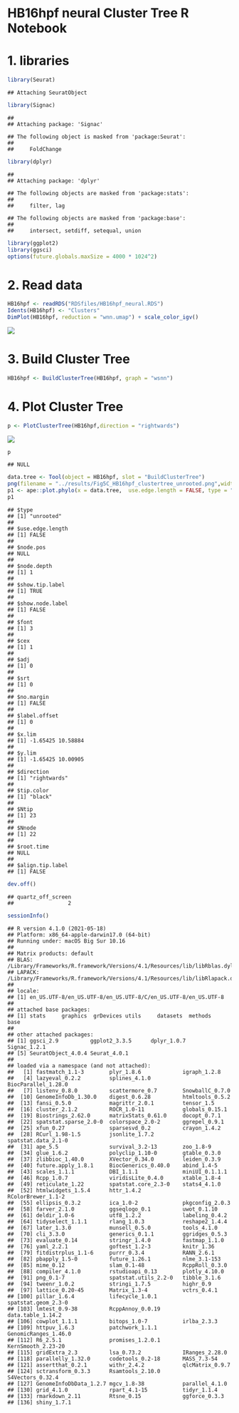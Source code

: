 HB16hpf neural Cluster Tree R Notebook
================

# 1. libraries

``` r
library(Seurat)
```

    ## Attaching SeuratObject

``` r
library(Signac)
```

    ## 
    ## Attaching package: 'Signac'

    ## The following object is masked from 'package:Seurat':
    ## 
    ##     FoldChange

``` r
library(dplyr)
```

    ## 
    ## Attaching package: 'dplyr'

    ## The following objects are masked from 'package:stats':
    ## 
    ##     filter, lag

    ## The following objects are masked from 'package:base':
    ## 
    ##     intersect, setdiff, setequal, union

``` r
library(ggplot2)
library(ggsci)
options(future.globals.maxSize = 4000 * 1024^2)
```

# 2. Read data

``` r
HB16hpf <- readRDS("RDSfiles/HB16hpf_neural.RDS")
Idents(HB16hpf) <- "Clusters"
DimPlot(HB16hpf, reduction = "wnn.umap") + scale_color_igv()
```

![](Figure5C_files/figure-gfm/readData-1.png)<!-- -->

# 3. Build Cluster Tree

``` r
HB16hpf <- BuildClusterTree(HB16hpf, graph = "wsnn")
```

# 4. Plot Cluster Tree

``` r
p <- PlotClusterTree(HB16hpf,direction = "rightwards")
```

![](Figure5C_files/figure-gfm/PlotTree-1.png)<!-- -->

``` r
p
```

    ## NULL

``` r
data.tree <- Tool(object = HB16hpf, slot = "BuildClusterTree")
png(filename = "../results/Fig5C_HB16hpf_clustertree_unrooted.png",width = 900, height = 900)
p1 <- ape::plot.phylo(x = data.tree,  use.edge.length = FALSE, type = "u")
p1
```

    ## $type
    ## [1] "unrooted"
    ## 
    ## $use.edge.length
    ## [1] FALSE
    ## 
    ## $node.pos
    ## NULL
    ## 
    ## $node.depth
    ## [1] 1
    ## 
    ## $show.tip.label
    ## [1] TRUE
    ## 
    ## $show.node.label
    ## [1] FALSE
    ## 
    ## $font
    ## [1] 3
    ## 
    ## $cex
    ## [1] 1
    ## 
    ## $adj
    ## [1] 0
    ## 
    ## $srt
    ## [1] 0
    ## 
    ## $no.margin
    ## [1] FALSE
    ## 
    ## $label.offset
    ## [1] 0
    ## 
    ## $x.lim
    ## [1] -1.65425 10.58884
    ## 
    ## $y.lim
    ## [1] -1.65425 10.00905
    ## 
    ## $direction
    ## [1] "rightwards"
    ## 
    ## $tip.color
    ## [1] "black"
    ## 
    ## $Ntip
    ## [1] 23
    ## 
    ## $Nnode
    ## [1] 22
    ## 
    ## $root.time
    ## NULL
    ## 
    ## $align.tip.label
    ## [1] FALSE

``` r
dev.off()
```

    ## quartz_off_screen 
    ##                 2

``` r
sessionInfo()
```

    ## R version 4.1.0 (2021-05-18)
    ## Platform: x86_64-apple-darwin17.0 (64-bit)
    ## Running under: macOS Big Sur 10.16
    ## 
    ## Matrix products: default
    ## BLAS:   /Library/Frameworks/R.framework/Versions/4.1/Resources/lib/libRblas.dylib
    ## LAPACK: /Library/Frameworks/R.framework/Versions/4.1/Resources/lib/libRlapack.dylib
    ## 
    ## locale:
    ## [1] en_US.UTF-8/en_US.UTF-8/en_US.UTF-8/C/en_US.UTF-8/en_US.UTF-8
    ## 
    ## attached base packages:
    ## [1] stats     graphics  grDevices utils     datasets  methods   base     
    ## 
    ## other attached packages:
    ## [1] ggsci_2.9          ggplot2_3.3.5      dplyr_1.0.7        Signac_1.2.1      
    ## [5] SeuratObject_4.0.4 Seurat_4.0.1      
    ## 
    ## loaded via a namespace (and not attached):
    ##   [1] fastmatch_1.1-3        plyr_1.8.6             igraph_1.2.8          
    ##   [4] lazyeval_0.2.2         splines_4.1.0          BiocParallel_1.28.0   
    ##   [7] listenv_0.8.0          scattermore_0.7        SnowballC_0.7.0       
    ##  [10] GenomeInfoDb_1.30.0    digest_0.6.28          htmltools_0.5.2       
    ##  [13] fansi_0.5.0            magrittr_2.0.1         tensor_1.5            
    ##  [16] cluster_2.1.2          ROCR_1.0-11            globals_0.15.1        
    ##  [19] Biostrings_2.62.0      matrixStats_0.61.0     docopt_0.7.1          
    ##  [22] spatstat.sparse_2.0-0  colorspace_2.0-2       ggrepel_0.9.1         
    ##  [25] xfun_0.27              sparsesvd_0.2          crayon_1.4.2          
    ##  [28] RCurl_1.98-1.5         jsonlite_1.7.2         spatstat.data_2.1-0   
    ##  [31] ape_5.5                survival_3.2-13        zoo_1.8-9             
    ##  [34] glue_1.6.2             polyclip_1.10-0        gtable_0.3.0          
    ##  [37] zlibbioc_1.40.0        XVector_0.34.0         leiden_0.3.9          
    ##  [40] future.apply_1.8.1     BiocGenerics_0.40.0    abind_1.4-5           
    ##  [43] scales_1.1.1           DBI_1.1.1              miniUI_0.1.1.1        
    ##  [46] Rcpp_1.0.7             viridisLite_0.4.0      xtable_1.8-4          
    ##  [49] reticulate_1.22        spatstat.core_2.3-0    stats4_4.1.0          
    ##  [52] htmlwidgets_1.5.4      httr_1.4.2             RColorBrewer_1.1-2    
    ##  [55] ellipsis_0.3.2         ica_1.0-2              pkgconfig_2.0.3       
    ##  [58] farver_2.1.0           ggseqlogo_0.1          uwot_0.1.10           
    ##  [61] deldir_1.0-6           utf8_1.2.2             labeling_0.4.2        
    ##  [64] tidyselect_1.1.1       rlang_1.0.3            reshape2_1.4.4        
    ##  [67] later_1.3.0            munsell_0.5.0          tools_4.1.0           
    ##  [70] cli_3.3.0              generics_0.1.1         ggridges_0.5.3        
    ##  [73] evaluate_0.14          stringr_1.4.0          fastmap_1.1.0         
    ##  [76] yaml_2.2.1             goftest_1.2-3          knitr_1.36            
    ##  [79] fitdistrplus_1.1-6     purrr_0.3.4            RANN_2.6.1            
    ##  [82] pbapply_1.5-0          future_1.26.1          nlme_3.1-153          
    ##  [85] mime_0.12              slam_0.1-48            RcppRoll_0.3.0        
    ##  [88] compiler_4.1.0         rstudioapi_0.13        plotly_4.10.0         
    ##  [91] png_0.1-7              spatstat.utils_2.2-0   tibble_3.1.6          
    ##  [94] tweenr_1.0.2           stringi_1.7.5          highr_0.9             
    ##  [97] lattice_0.20-45        Matrix_1.3-4           vctrs_0.4.1           
    ## [100] pillar_1.6.4           lifecycle_1.0.1        spatstat.geom_2.3-0   
    ## [103] lmtest_0.9-38          RcppAnnoy_0.0.19       data.table_1.14.2     
    ## [106] cowplot_1.1.1          bitops_1.0-7           irlba_2.3.3           
    ## [109] httpuv_1.6.3           patchwork_1.1.1        GenomicRanges_1.46.0  
    ## [112] R6_2.5.1               promises_1.2.0.1       KernSmooth_2.23-20    
    ## [115] gridExtra_2.3          lsa_0.73.2             IRanges_2.28.0        
    ## [118] parallelly_1.32.0      codetools_0.2-18       MASS_7.3-54           
    ## [121] assertthat_0.2.1       withr_2.4.2            qlcMatrix_0.9.7       
    ## [124] sctransform_0.3.3      Rsamtools_2.10.0       S4Vectors_0.32.4      
    ## [127] GenomeInfoDbData_1.2.7 mgcv_1.8-38            parallel_4.1.0        
    ## [130] grid_4.1.0             rpart_4.1-15           tidyr_1.1.4           
    ## [133] rmarkdown_2.11         Rtsne_0.15             ggforce_0.3.3         
    ## [136] shiny_1.7.1
